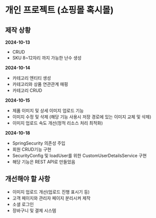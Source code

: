 # 개인 프로젝트 (쇼핑몰 혹시몰)

## 제작 상황

**2024-10-13**
- CRUD
- SKU 8~12자리 까지 가능한 난수 생성

**2024-10-14**
- 카테고리 엔티티 생성
- 카테고리와 상품 연관관계 매핑
- 카테고리 CRUD

**2024-10-15**
- 제품 이미지 및 상세 이미지 업로드 기능
- 이미지 수정 및 삭제 (해당 기능 사용시 저장 경로에 있는 이미지 교체 및 삭제)
- 이미지 업로드 속도 개선(정적 리소스 처리 최적화)

**2024-10-18**
- SpringSecurity 의존성 주입
- 회원 CRUD기능 구현
- SecurityConfig 및 loadUser를 위한 CustomUserDetailsService 구현
- 해당 기능은 REST API로 만들었음


## 개선해야 할 사항
- 이미지 업로드 개선(업로드 진행 표시기 등)
- 고객 페이지와 관리자 페이지 분리시켜 제작
- 소셜 로그인
- 장바구니 및 결제 시스템
